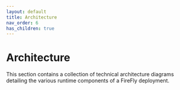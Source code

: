 ```yaml
---
layout: default
title: Architecture
nav_order: 6
has_children: true
---
```


# Architecture 

This section contains a collection of technical architecture diagrams detailing the various runtime components of a FireFly deployment.
